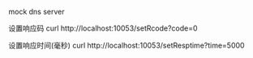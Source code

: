 mock dns server


设置响应码
curl http://localhost:10053/setRcode?code=0

设置响应时间(毫秒)
curl http://localhost:10053/setResptime?time=5000
